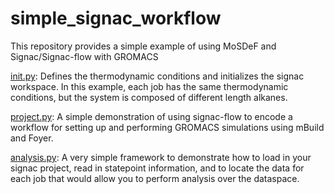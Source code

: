 # simple_signac_workflow

This repository provides a simple example of using MoSDeF and Signac/Signac-flow with GROMACS


[init.py](blob/main/init.py): Defines the thermodynamic conditions and initializes the signac workspace.  In this example, each job has the same thermodynamic conditions, but the system is composed of different length alkanes.

[project.py](blob/main/project.py): A simple demonstration of using signac-flow to encode a workflow for setting up and performing GROMACS simulations using mBuild and Foyer. 

[analysis.py](blob/main/analysis.py): A very simple framework to demonstrate how to load in your signac project, read in statepoint information, and  to locate the data for each job that would allow you to perform analysis over the dataspace.
